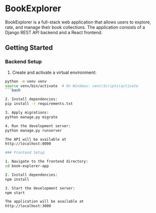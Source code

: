 # BookExplorer

BookExplorer is a full-stack web application that allows users to explore, rate, and manage their book collections. The application consists of a Django REST API backend and a React frontend.

## Getting Started

### Backend Setup

1. Create and activate a virtual environment:
```bash
python -m venv venv
source venv/bin/activate  # On Windows: venv\Scripts\activate
```bash

2. Install dependencies:
pip install -r requirements.txt

3. Apply migrations:
python manage.py migrate

4. Run the development server:
python manage.py runserver

The API will be available at
http://localhost:8000

### Frontend Setup

1. Navigate to the frontend directory:
cd book-explorer-app

2. Install dependencies:
npm install

3. Start the development server:
npm start

The application will be available at
http://localhost:3000
